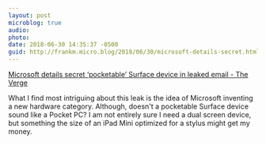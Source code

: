 ```yaml
---
layout: post
microblog: true
audio: 
photo: 
date: 2018-06-30 14:35:37 -0500
guid: http://frankm.micro.blog/2018/06/30/microsoft-details-secret.html
---
```

[Microsoft details secret ‘pocketable’ Surface device in leaked email - The Verge](https://www.theverge.com/2018/6/29/17518582/microsoft-surface-dual-screen-andromeda-device-pocketable)

What I find most intriguing about this leak is the idea of Microsoft inventing a new hardware category. Although, doesn't a pocketable Surface device sound like a Pocket PC? I am not entirely sure I need a dual screen device, but something the size of an iPad Mini optimized for a stylus might get my money. 
